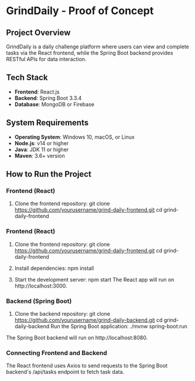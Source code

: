 # GrindDaily - Proof of Concept

## Project Overview
GrindDaily is a daily challenge platform where users can view and complete tasks via the React frontend, while the Spring Boot backend provides RESTful APIs for data interaction.

## Tech Stack
- **Frontend**: React.js
- **Backend**: Spring Boot 3.3.4
- **Database**: MongoDB or Firebase

## System Requirements
- **Operating System**: Windows 10, macOS, or Linux
- **Node.js**: v14 or higher
- **Java**: JDK 11 or higher
- **Maven**: 3.6+ version

## How to Run the Project

### Frontend (React)
1. Clone the frontend repository:
   git clone https://github.com/yourusername/grind-daily-frontend.git
   cd grind-daily-frontend

### Frontend (React)
1. Clone the frontend repository:
   git clone https://github.com/yourusername/grind-daily-frontend.git
   cd grind-daily-frontend
   
2. Install dependencies:
    npm install

3. Start the development server:
    npm start
    The React app will run on http://localhost:3000.

### Backend (Spring Boot)
1. Clone the backend repository:
    git clone https://github.com/yourusername/grind-daily-backend.git
    cd grind-daily-backend
    Run the Spring Boot application:
    ./mvnw spring-boot:run

The Spring Boot backend will run on http://localhost:8080.

### Connecting Frontend and Backend
The React frontend uses Axios to send requests to the Spring Boot backend's /api/tasks endpoint to fetch task data.